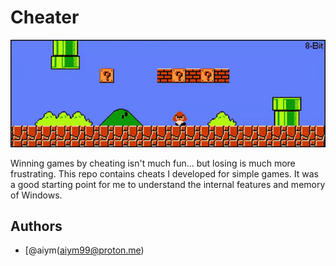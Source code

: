 # Cheater
<p align="center">
  <img src="./mario.gif" />
</p>


Winning games by cheating isn't much fun... but losing is much more frustrating.
This repo contains cheats I developed for simple games. 
It was a good starting point for me to understand the internal features and memory of Windows.  



## Authors

- [@aiym(aiym99@proton.me)

